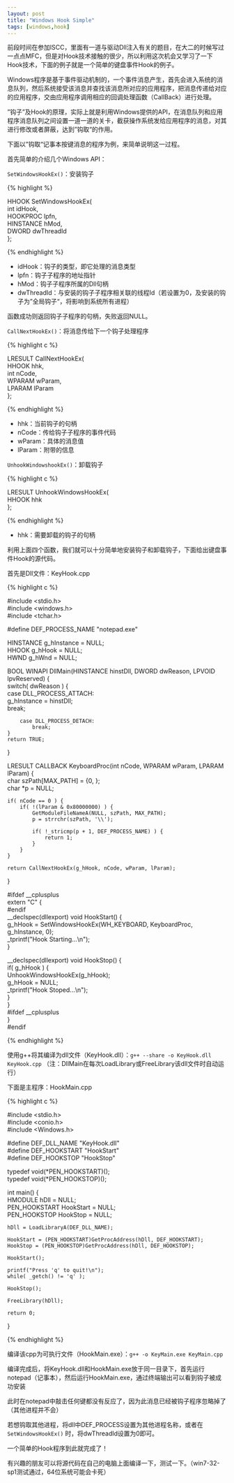 ```yaml
---
layout: post
title: "Windows Hook Simple"
tags: [windows,hook]
---
```



前段时间在参加ISCC，里面有一道与驱动Dll注入有关的题目，在大二的时候写过一点点MFC，但是对Hook技术接触的很少，所以利用这次机会又学习了一下Hook技术，下面的例子就是一个简单的键盘事件Hook的例子。

Windows程序是基于事件驱动机制的，一个事件消息产生，首先会进入系统的消息队列，然后系统接受该消息并查找该消息所对应的应用程序，把消息传递给对应的应用程序，交由应用程序调用相应的回调处理函数（CallBack）进行处理。

”钩子”及Hook的原理，实际上就是利用Windows提供的API，在消息队列和应用程序消息队列之间设置一道一道的关卡，截获操作系统发给应用程序的消息，对其进行修改或者屏蔽，达到”钩取“的作用。

下面以”钩取“记事本按键消息的程序为例，来简单说明这一过程。

首先简单的介绍几个Windows API：

``SetWindowsHookEx()``：安装钩子

{% highlight %}

HHOOK SetWindowsHookEx(  
    int idHook,  
    HOOKPROC lpfn,  
    HINSTANCE hMod,  
    DWORD dwThreadId  
}; 
    
{% endhighlight %}
    
* idHook：钩子的类型，即它处理的消息类型
* lpfn：钩子子程序的地址指针
* hMod：钩子子程序所属的Dll句柄
* dwThreadId：与安装的钩子子程序相关联的线程Id（若设置为0，及安装的钩子为”全局钩子“，将影响到系统所有进程）

函数成功则返回钩子子程序的句柄，失败返回NULL。

``CallNextHookEx()``：将消息传给下一个钩子处理程序

{% highlight c %}

LRESULT CallNextHookEx(  
    HHOOK hhk,  
    int nCode,  
    WPARAM wParam,  
    LPARAM lParam  
};
    
{% endhighlight %}
    
* hhk：当前钩子的句柄
* nCode：传给钩子子程序的事件代码
* wParam：具体的消息值
* lParam：附带的信息

``UnhookWindowshookEx()``：卸载钩子

{% highlight c %}

LRESULT UnhookWindowsHookEx(  
    HHOOK hhk  
};
    
{% endhighlight %}

* hhk：需要卸载的钩子的句柄

利用上面四个函数，我们就可以十分简单地安装钩子和卸载钩子，下面给出键盘事件Hook的源代码。

首先是Dll文件：KeyHook.cpp

{% highlight c %}

#include <stdio.h>  
#include <windows.h>  
#include <tchar.h>  
  
#define DEF_PROCESS_NAME "notepad.exe"  
  
HINSTANCE g_hInstance = NULL;  
HHOOK g_hHook = NULL;  
HWND g_hWnd = NULL;  
  
BOOL WINAPI DllMain(HINSTANCE hinstDll, DWORD dwReason, LPVOID lpvReserved) {  
    switch( dwReason ) {  
        case DLL_PROCESS_ATTACH:  
            g_hInstance = hinstDll;  
            break;  
  
        case DLL_PROCESS_DETACH:  
            break;  
    }  
    return TRUE;  
}  
  
LRESULT CALLBACK KeyboardProc(int nCode, WPARAM wParam, LPARAM lParam) {  
    char szPath[MAX_PATH] = {0, };  
    char *p = NULL;  
  
    if( nCode == 0 ) {  
        if( !(lParam & 0x80000000) ) {  
            GetModuleFileNameA(NULL, szPath, MAX_PATH);  
            p = strrchr(szPath, '\\');  
  
            if( !_stricmp(p + 1, DEF_PROCESS_NAME) ) {  
                return 1;  
            }  
        }  
    }  
  
    return CallNextHookEx(g_hHook, nCode, wParam, lParam);  
}  
  
#ifdef __cplusplus  
extern "C" {  
#endif  
__declspec(dllexport) void HookStart() {  
    g_hHook = SetWindowsHookEx(WH_KEYBOARD, KeyboardProc, g_hInstance, 0);  
    _tprintf("Hook Starting...\n");  
}  
  
__declspec(dllexport) void HookStop() {  
    if( g_hHook ) {  
        UnhookWindowsHookEx(g_hHook);  
        g_hHook = NULL;  
        _tprintf("Hook Stoped...\n");  
    }  
}  
#ifdef __cplusplus  
}  
#endif
    
{% endhighlight %}
    
使用g++将其编译为dll文件（KeyHook.dll）：``g++ --share -o KeyHook.dll KeyHook.cpp``
（注：DllMain在每次LoadLibrary或FreeLibrary该dll文件时自动运行）

下面是主程序：HookMain.cpp

{% highlight c %}

#include <stdio.h>  
#include <conio.h>  
#include <Windows.h>  
  
#define DEF_DLL_NAME "KeyHook.dll"  
#define DEF_HOOKSTART "HookStart"  
#define DEF_HOOKSTOP "HookStop"  
  
typedef void(*PEN_HOOKSTART)();  
typedef void(*PEN_HOOKSTOP)();  
  
int main() {  
    HMODULE hDll = NULL;  
    PEN_HOOKSTART HookStart = NULL;  
    PEN_HOOKSTOP HookStop = NULL;  
  
    hDll = LoadLibraryA(DEF_DLL_NAME);  
  
    HookStart = (PEN_HOOKSTART)GetProcAddress(hDll, DEF_HOOKSTART);  
    HookStop = (PEN_HOOKSTOP)GetProcAddress(hDll, DEF_HOOKSTOP);  
  
    HookStart();  
  
    printf("Press 'q' to quit!\n");  
    while( _getch() != 'q' );  
  
    HookStop();  
  
    FreeLibrary(hDll);  
  
    return 0;  
}
    
{% endhighlight %}
    
编译该cpp为可执行文件（HookMain.exe）：``g++ -o KeyMain.exe KeyMain.cpp``

编译完成后，将KeyHook.dll和HookMain.exe放于同一目录下，首先运行notepad（记事本），然后运行HookMain.exe，通过终端输出可以看到钩子被成功安装

此时在notepad中敲击任何键都没有反应了，因为此消息已经被钩子程序忽略掉了（其他进程并不会）

若想钩取其他进程，将dll中DEF_PROCESS设置为其他进程名称，或者在 ``SetWindowsHookEx()`` 时，将dwThreadId设置为0即可。

一个简单的Hook程序到此就完成了！

有兴趣的朋友可以将源代码在自己的电脑上面编译一下，测试一下。（win7-32-sp1测试通过，64位系统可能会卡死）
